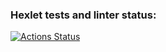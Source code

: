 ### Hexlet tests and linter status:
[![Actions Status](https://github.com/lovedr6s/python-project-83/actions/workflows/hexlet-check.yml/badge.svg)](https://github.com/lovedr6s/python-project-83/actions)